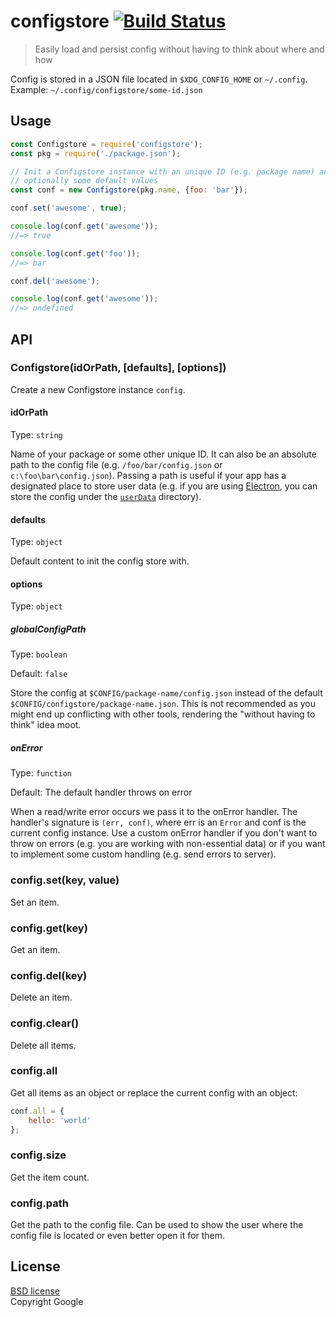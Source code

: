# configstore [![Build Status](https://secure.travis-ci.org/yeoman/configstore.svg?branch=master)](http://travis-ci.org/yeoman/configstore)

> Easily load and persist config without having to think about where and how

Config is stored in a JSON file located in `$XDG_CONFIG_HOME` or `~/.config`.  
Example: `~/.config/configstore/some-id.json`


## Usage

```js
const Configstore = require('configstore');
const pkg = require('./package.json');

// Init a Configstore instance with an unique ID (e.g. package name) and
// optionally some default values
const conf = new Configstore(pkg.name, {foo: 'bar'});

conf.set('awesome', true);

console.log(conf.get('awesome'));
//=> true

console.log(conf.get('foo'));
//=> bar

conf.del('awesome');

console.log(conf.get('awesome'));
//=> undefined
```


## API

### Configstore(idOrPath, [defaults], [options])

Create a new Configstore instance `config`.

#### idOrPath

Type: `string`

Name of your package or some other unique ID. It can also be an absolute path to
the config file (e.g. `/foo/bar/config.json` or `c:\foo\bar\config.json`).
Passing a path is useful if your app has a designated place to store user data
(e.g. if you are using [Electron](http://electron.atom.io/), you can store the
config under the [`userData`](https://github.com/atom/electron/blob/master/docs/api/app.md#appgetpathname)
directory).

#### defaults

Type: `object`

Default content to init the config store with.

#### options

Type: `object`

##### globalConfigPath

Type: `boolean`

Default: `false`

Store the config at `$CONFIG/package-name/config.json` instead of the default
`$CONFIG/configstore/package-name.json`. This is not recommended as you might
end up conflicting with other tools, rendering the "without having to think"
idea moot.

##### onError

Type: `function`

Default: The default handler throws on error

When a read/write error occurs we pass it to the onError handler. The handler's
signature is `(err, conf)`, where err is an `Error` and conf is the
current config instance. Use a custom onError handler if you don't want to throw
on errors (e.g. you are working with non-essential data) or if you want to
implement some custom handling (e.g. send errors to server).

### config.set(key, value)

Set an item.

### config.get(key)

Get an item.

### config.del(key)

Delete an item.

### config.clear()

Delete all items.

### config.all

Get all items as an object or replace the current config with an object:

```js
conf.all = {
	hello: 'world'
};
```

### config.size

Get the item count.

### config.path

Get the path to the config file. Can be used to show the user where the config
file is located or even better open it for them.

## License

[BSD license](http://opensource.org/licenses/bsd-license.php)  
Copyright Google
